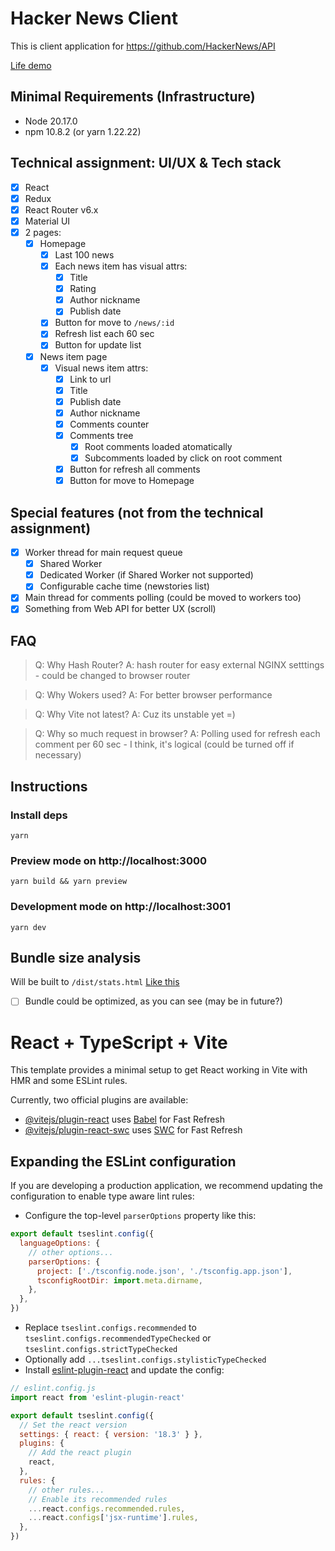 # Hacker News Client

This is client application for https://github.com/HackerNews/API

[Life demo](https://pravosleva.pro/dist.hacker-news-2024/)

## Minimal Requirements (Infrastructure)
- Node 20.17.0
- npm 10.8.2 (or yarn 1.22.22)

## Technical assignment: UI/UX & Tech stack
- [x] React
- [x] Redux
- [x] React Router v6.x
- [x] Material UI
- [x] 2 pages:
  - [x] Homepage
    - [x] Last 100 news
    - [x] Each news item has visual attrs:
      - [x] Title
      - [x] Rating
      - [x] Author nickname
      - [x] Publish date
    - [x] Button for move to `/news/:id`
    - [x] Refresh list each 60 sec
    - [x] Button for update list
  - [x] News item page
    - [x] Visual news item attrs:
      - [x] Link to url
      - [x] Title
      - [x] Publish date
      - [x] Author nickname
      - [x] Comments counter
      - [x] Comments tree
        - [x] Root comments loaded atomatically
        - [x] Subcomments loaded by click on root comment
      - [x] Button for refresh all comments
      - [x] Button for move to Homepage

## Special features (not from the technical assignment)
- [x] Worker thread for main request queue
  - [x] Shared Worker
  - [x] Dedicated Worker (if Shared Worker not supported)
  - [x] Configurable cache time (newstories list)
- [x] Main thread for comments polling (could be moved to workers too)
- [x] Something from Web API for better UX (scroll)

## FAQ
> Q: Why Hash Router?
> A: hash router for easy external NGINX setttings - could be changed to browser router

> Q: Why Wokers used?
> A: For better browser performance

> Q: Why Vite not latest?
> A: Cuz its unstable yet =)

> Q: Why so much request in browser?
> A: Polling used for refresh each comment per 60 sec - I think, it's logical (could be turned off if necessary)

## Instructions
### Install deps
```shell
yarn
```

### Preview mode on http://localhost:3000
```shell
yarn build && yarn preview
```

### Development mode on http://localhost:3001
```shell
yarn dev
```

## Bundle size analysis
Will be built to `/dist/stats.html` [Like this](https://pravosleva.pro/dist.hacker-news-2024/stats.html)
- [ ] Bundle could be optimized, as you can see (may be in future?)

# React + TypeScript + Vite

This template provides a minimal setup to get React working in Vite with HMR and some ESLint rules.

Currently, two official plugins are available:

- [@vitejs/plugin-react](https://github.com/vitejs/vite-plugin-react/blob/main/packages/plugin-react/README.md) uses [Babel](https://babeljs.io/) for Fast Refresh
- [@vitejs/plugin-react-swc](https://github.com/vitejs/vite-plugin-react-swc) uses [SWC](https://swc.rs/) for Fast Refresh

## Expanding the ESLint configuration

If you are developing a production application, we recommend updating the configuration to enable type aware lint rules:

- Configure the top-level `parserOptions` property like this:

```js
export default tseslint.config({
  languageOptions: {
    // other options...
    parserOptions: {
      project: ['./tsconfig.node.json', './tsconfig.app.json'],
      tsconfigRootDir: import.meta.dirname,
    },
  },
})
```

- Replace `tseslint.configs.recommended` to `tseslint.configs.recommendedTypeChecked` or `tseslint.configs.strictTypeChecked`
- Optionally add `...tseslint.configs.stylisticTypeChecked`
- Install [eslint-plugin-react](https://github.com/jsx-eslint/eslint-plugin-react) and update the config:

```js
// eslint.config.js
import react from 'eslint-plugin-react'

export default tseslint.config({
  // Set the react version
  settings: { react: { version: '18.3' } },
  plugins: {
    // Add the react plugin
    react,
  },
  rules: {
    // other rules...
    // Enable its recommended rules
    ...react.configs.recommended.rules,
    ...react.configs['jsx-runtime'].rules,
  },
})
```
